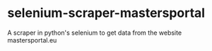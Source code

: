 # selenium-scraper-mastersportal
A scraper in python's selenium to get data from the website mastersportal.eu
